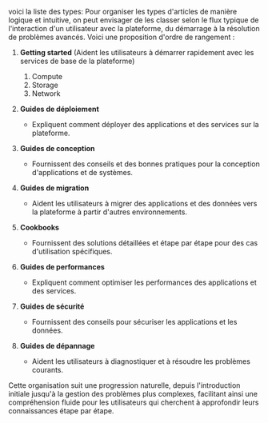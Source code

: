 voici la liste des types: Pour organiser les types d'articles de manière logique et intuitive, on peut envisager de les classer selon le flux typique de l'interaction d'un utilisateur avec la plateforme, du démarrage à la résolution de problèmes avancés. Voici une proposition d'ordre de rangement :

1. **Getting started** (Aident les utilisateurs à démarrer rapidement avec les services de base de la plateforme)
   1. Compute
   2. Storage
   3. Network


3. **Guides de déploiement**
   - Expliquent comment déployer des applications et des services sur la plateforme.

4. **Guides de conception**
   - Fournissent des conseils et des bonnes pratiques pour la conception d'applications et de systèmes.

5. **Guides de migration**
   - Aident les utilisateurs à migrer des applications et des données vers la plateforme à partir d'autres environnements.

6. **Cookbooks**
   - Fournissent des solutions détaillées et étape par étape pour des cas d'utilisation spécifiques.

7. **Guides de performances**
   - Expliquent comment optimiser les performances des applications et des services.

8. **Guides de sécurité**
   - Fournissent des conseils pour sécuriser les applications et les données.

9. **Guides de dépannage**
   - Aident les utilisateurs à diagnostiquer et à résoudre les problèmes courants.

Cette organisation suit une progression naturelle, depuis l'introduction initiale jusqu'à la gestion des problèmes plus complexes, facilitant ainsi une compréhension fluide pour les utilisateurs qui cherchent à approfondir leurs connaissances étape par étape.
